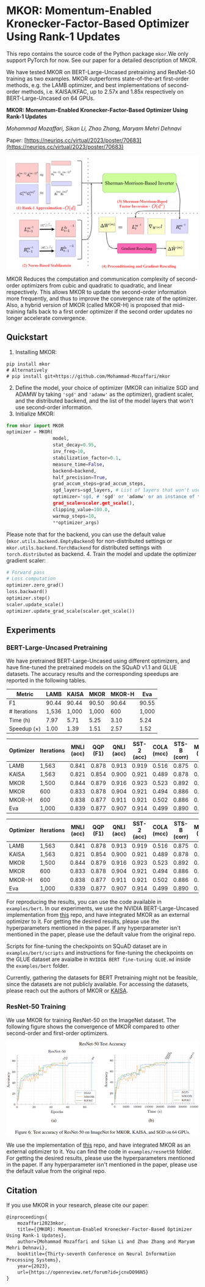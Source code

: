 # MKOR: Momentum-Enabled Kronecker-Factor-Based Optimizer Using Rank-1 Updates

This repo contains the source code of the Python package `mkor`.We only support PyTorch for now. 
See our paper for a detailed description of MKOR.
 
We have tested MKOR on BERT-Large-Uncased pretraining and ResNet-50 
training as two examples. MKOR outperforms state-of-the-art 
first-order methods, e.g. 
the LAMB optimizer, and best implementations of second-order methods,
i.e. KAISA/KFAC, up to 2.57x and 1.85x respectively 
on BERT-Large-Uncased on 64 GPUs.

**MKOR: Momentum-Enabled Kronecker-Factor-Based Optimizer Using Rank-1 Updates**

*Mohammad Mozaffari, Sikan Li, Zhao Zhang, Maryam Mehri Dehnavi*

Paper: [https://neurips.cc/virtual/2023/poster/70683](https://neurips.cc/virtual/2023/poster/70683)

![Alt text](./assets/MKOR-Pipeline.png "MKOR Pipeline")

MKOR Reduces the computation and communication complexity of 
second-order optimizers from cubic and quadratic
to quadratic, and linear respectively. This allows MKOR to update
the second-order information more frequently, and thus to improve
the convergence rate of the optimizer. Also, a hybrid version of
MKOR (called MKOR-H) is proposed that mid-training falls back to a
first order optimizer if the second order updates no longer
accelerate convergence. 

[//]: # (Below, the MKOR algorithm is shown.)

[//]: # ()
[//]: # (![Alt text]&#40;./assets/MKOR-Algorithm.png "MKOR Algorithm"&#41;)

## Quickstart
1. Installing MKOR:
```angular2html
pip install mkor
# Alternatively
# pip install git+https://github.com/Mohammad-Mozaffari/mkor
```
2. Define the model, your choice of optimizer (MKOR can initialize
SGD and ADAMW by taking `'sgd'` and `'adamw'` as the optimizer),
gradient scaler, and the distributed backend, and the list of the 
model layers that won't use second-order information.
3. Initialize MKOR:
```python
from mkor import MKOR
optimizer = MKOR(
                 model,
                 stat_decay=0.95,
                 inv_freq=10,
                 stabilization_factor=0.1,
                 measure_time=False,
                 backend=backend,
                 half_precision=True,
                 grad_accum_steps=grad_accum_steps,
                 sgd_layers=sgd_layers, # List of layers that won't use second-order information
                 optimizer='sgd, # 'sgd' or 'adamw' or an instance of torch.optim.Optimizer
                 grad_scale=scaler.get_scale(),
                 clipping_value=100.0,
                 warmup_steps=10, 
                 **optimizer_args)
```
Please note that for the backend, you can use the default value (`mkor.utils.backend.EmptyBackend`) for non-distributed 
settings or `mkor.utils.backend.TorchBackend` for distributed settings with `torch.distributed` as backend.
4. Train the model and update the optimizer gradient scaler:
```python
# Forward pass
# Loss computation
optimizer.zero_grad()
loss.backward()
optimizer.step()
scaler.update_scale()
optimizer.update_grad_scale(scaler.get_scale())
```


## Experiments

### BERT-Large-Uncased Pretraining
We have pretrained BERT-Large-Uncased using different optimizers,
and have fine-tuned the pretrained models on the SQuAD v1.1 and 
GLUE datasets. The accuracy results and the corresponding speedups
are reported in the following tables.

| Metric          | LAMB   | KAISA  | MKOR   | MKOR-H | Eva   |
|------------------|--------|--------|--------|--------|-------|
| F1              | 90.44  | 90.44  | 90.50  | 90.64  | 90.55 |
| # Iterations    | 1,536  | 1,000  | 1,000  | 600    | 1,000 |
| Time (h)        | 7.97   | 5.71   | 5.25   | 3.10   | 5.24  |
| Speedup (×)     | 1.00   | 1.39   | 1.51   | 2.57   | 1.52  |

| Optimizer       | Iterations | MNLI (acc) | QQP (F1) | QNLI (acc) | SST-2 (acc) | COLA (mcc) | STS-B (corr) | MRPC (F1) | RTE (acc) | Average   |
|------------------|------------|------------|----------|------------|-------------|------------|--------------|-----------|-----------|-----------|
| LAMB            | 1,563      | 0.841      | 0.878    | 0.913      | 0.919       | 0.516      | 0.875        | 0.812     | 0.664     | 0.8023    |
| KAISA           | 1,563      | 0.821      | 0.854    | 0.900      | 0.921       | 0.489      | 0.878        | 0.888     | 0.617     | 0.796     |
| MKOR            | 1,500      | 0.844      | 0.879    | 0.916      | 0.923       | 0.523      | 0.892        | 0.905     | 0.690     | 0.8214    |
| MKOR            | 600        | 0.833      | 0.878    | 0.904      | 0.921       | 0.494      | 0.886        | 0.893     | 0.653     | 0.8078    |
| MKOR-H          | 600        | 0.838      | 0.877    | 0.911      | 0.921       | 0.502      | 0.886        | 0.898     | 0.657     | 0.811     |
| Eva             | 1,000      | 0.839      | 0.877    | 0.907      | 0.914       | 0.499      | 0.890        | 0.904     | 0.650     | 0.809     |


| Optimizer | Iterations | MNLI (acc) | QQP (F1) | QNLI (acc) | SST-2 (acc) | COLA (mcc) | STS-B (corr) | MRPC (F1) | RTE (acc) | Average |
|-----------|------------|------------|----------|------------|-------------|------------|--------------|-----------|-----------|---------|
| LAMB      | 1,563      | 0.841      | 0.878    | 0.913      | 0.919       | 0.516      | 0.875        | 0.812     | 0.664     | 0.8023  |
| KAISA     | 1,563      | 0.821      | 0.854    | 0.900      | 0.921       | 0.489      | 0.878        | 0.888     | 0.617     | 0.796   |
| MKOR      | 1,500      | 0.844      | 0.879    | 0.916      | 0.923       | 0.523      | 0.892        | 0.905     | 0.690     | 0.8214  |
| MKOR      | 600        | 0.833      | 0.878    | 0.904      | 0.921       | 0.494      | 0.886        | 0.893     | 0.653     | 0.8078  |
| MKOR-H    | 600        | 0.838      | 0.877    | 0.911      | 0.921       | 0.502      | 0.886        | 0.898     | 0.657     | 0.811   |
| Eva       | 1,000      | 0.839      | 0.877    | 0.907      | 0.914       | 0.499      | 0.890        | 0.904     | 0.650     | 0.809   |



For reproducing the results, you can use the code available in 
`examples/bert`. In our experiments, we use the 
NVIDIA BERT-Large-Uncased implementation from 
[this](https://github.com/gpauloski/BERT-PyTorch/tree/master) repo, and have integrated MKOR as an external 
optimizer to it. For getting the desired results, please use 
the hyperparameters mentioned in the paper. If any hyperparameter 
isn't mentioned in the paper, please use the default value from the 
original repo.


Scripts for fine-tuning the checkpoints on SQuAD dataset are in 
`examples/bert/scripts` and instructions for fine-tuning the 
checkpoints on the GLUE dataset are avaialbe in 
`NVIDIA BERT fine-tuning GLUE.md` inside the `examples/bert` folder.

Currently, gathering the datasets for BERT Pretraining might not be 
feasible, since the datasets are not publicly available. For 
accessing the datasets, please reach out the authors of 
MKOR or [KAISA](https://arxiv.org/pdf/2107.01739.pdf).

### ResNet-50 Training
We use MKOR for training ResNet-50 on the ImageNet dataset.
The following figure shows the convergence of MKOR compared to
other second-order and first-order optimizers.

![Alt text](./assets/ResNet50.png "ResNet-50 Results on ImageNet")

We use the implementation of [this](https://github.com/gpauloski/kfac-pytorch/tree/v0.3.1) repo, and have 
integrated MKOR as an external optimizer to it.
You can find the code in `examples/resnet50` folder. For getting 
the desired results, please use the hyperparameters mentioned in 
the paper. If any hyperparameter isn't mentioned in the paper, 
please use the default value from the original repo.

## Citation
If you use MKOR in your research, please cite our paper:
```angular2html
@inproceedings{
    mozaffari2023mkor,
    title={{MKOR}: Momentum-Enabled Kronecker-Factor-Based Optimizer Using Rank-1 Updates},
    author={Mohammad Mozaffari and Sikan Li and Zhao Zhang and Maryam Mehri Dehnavi},
    booktitle={Thirty-seventh Conference on Neural Information Processing Systems},
    year={2023},
    url={https://openreview.net/forum?id=jcnvDO96N5}
}
```